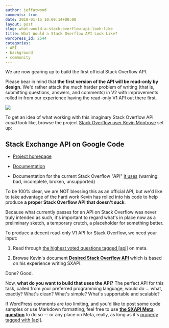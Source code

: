 ```yaml
---
author: jeffatwood
comments: true
date: 2010-01-15 10:09:14+00:00
layout: post
slug: what-would-a-stack-overflow-api-look-like
title: What Would a Stack Overflow API Look Like?
wordpress_id: 2544
categories:
- API
- background
- community
---
```



We are now gearing up to build the first official Stack Overflow API.



Please bear in mind that **the first version of the API will be read-only by design**. We'd rather attack the much harder problem of writing (that is, submitting questions, answers, and comments) in V2 with improvements rolled in from our experience having the read-only V1 API out there first.



[![](http://blog.stackoverflow.com/wp-content/uploads/which-api-did-they-use.png)](http://geekandpoke.typepad.com/geekandpoke/2008/05/the-new-social.html)



To get an idea of what working with this imaginary Stack Overflow API _could_ look like, browse the project [Stack Overflow user Kevin Montrose](http://stackoverflow.com/users/80572/kevin-montrose) set up:





## Stack Exchange API on Google Code









  * [Project homepage](http://code.google.com/p/stackexchange-api/)

  * [Documentation](http://stackexchange-api.googlecode.com/svn/trunk/docs/index.htm)

  * Documentation for the current Stack Overflow "API" [it uses](http://code.google.com/p/stackexchange-api/wiki/CurrentAPI) (warning: bad, incomplete, broken, unsupported)




To be 100% clear, we are NOT blessing this as an official API, but we'd like to take advantage of the hard work Kevin has rolled into his code to help produce **a proper Stack Overflow API that doesn't suck**. 



Because what currently passes for an API on Stack Overflow was never truly intended as such, it's important to regard what's in place now as a preliminary sketch, a temporary crutch, a placeholder for something better. 



To produce a decent read-only V1 API for Stack Overflow, we need your input:




  1. Read through [the highest voted questions tagged [api]](http://meta.stackoverflow.com/questions/tagged?tagnames=api&sort=votes) on meta.

  2. Browse Kevin's document **[Desired Stack Overflow API](http://code.google.com/p/stackexchange-api/wiki/DesiredSOApi)** which is based on his experience writing SXAPI.




Done? Good.



Now, **what do you want to build that uses the API?** The perfect API for this task, called from your preferred programming language, would do ... what, exactly? What's clean? What's simple? What's supportable and scalable?



If WordPress comments are too limiting, and you'd like to post some code samples or use Markdown formatting, feel free to use **[the SXAPI Meta question](http://meta.stackoverflow.com/questions/33397/sxapi-a-net-api-for-so-f-u-meta-updated-to-version-4-0)** to do so -- or any place on Meta, really, as long as it's [properly tagged with [api]](http://meta.stackoverflow.com/questions/tagged/api).

